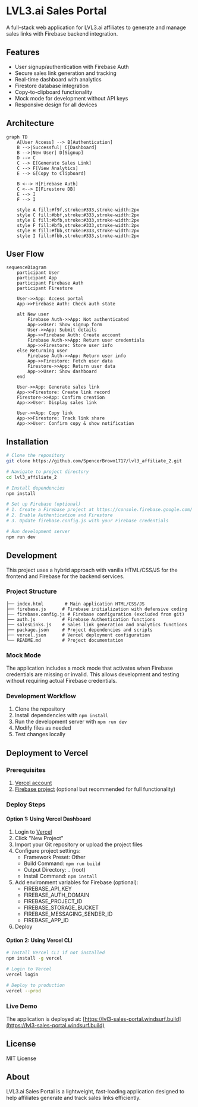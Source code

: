 # LVL3.ai Sales Portal

A full-stack web application for LVL3.ai affiliates to generate and manage sales links with Firebase backend integration.

## Features

- User signup/authentication with Firebase Auth
- Secure sales link generation and tracking
- Real-time dashboard with analytics
- Firestore database integration
- Copy-to-clipboard functionality
- Mock mode for development without API keys
- Responsive design for all devices

## Architecture

```mermaid
graph TD
    A[User Access] --> B[Authentication]
    B -->|Successful| C[Dashboard]
    B -->|New User| D[Signup]
    D --> C
    C --> E[Generate Sales Link]
    C --> F[View Analytics]
    E --> G[Copy to Clipboard]
    
    B <--> H[Firebase Auth]
    C <--> I[Firestore DB]
    E --> I
    F --> I
    
    style A fill:#f9f,stroke:#333,stroke-width:2px
    style C fill:#bbf,stroke:#333,stroke-width:2px
    style E fill:#bfb,stroke:#333,stroke-width:2px
    style F fill:#bfb,stroke:#333,stroke-width:2px
    style H fill:#fbb,stroke:#333,stroke-width:2px
    style I fill:#fbb,stroke:#333,stroke-width:2px
```

## User Flow

```mermaid
sequenceDiagram
    participant User
    participant App
    participant Firebase Auth
    participant Firestore
    
    User->>App: Access portal
    App->>Firebase Auth: Check auth state
    
    alt New user
        Firebase Auth->>App: Not authenticated
        App->>User: Show signup form
        User->>App: Submit details
        App->>Firebase Auth: Create account
        Firebase Auth->>App: Return user credentials
        App->>Firestore: Store user info
    else Returning user
        Firebase Auth->>App: Return user info
        App->>Firestore: Fetch user data
        Firestore->>App: Return user data
        App->>User: Show dashboard
    end
    
    User->>App: Generate sales link
    App->>Firestore: Create link record
    Firestore->>App: Confirm creation
    App->>User: Display sales link
    
    User->>App: Copy link
    App->>Firestore: Track link share
    App->>User: Confirm copy & show notification
```

## Installation

```bash
# Clone the repository
git clone https://github.com/SpencerBrown1717/lvl3_affiliate_2.git

# Navigate to project directory
cd lvl3_affiliate_2

# Install dependencies
npm install

# Set up Firebase (optional)
# 1. Create a Firebase project at https://console.firebase.google.com/
# 2. Enable Authentication and Firestore
# 3. Update firebase.config.js with your Firebase credentials

# Run development server
npm run dev
```

## Development

This project uses a hybrid approach with vanilla HTML/CSS/JS for the frontend and Firebase for the backend services.

### Project Structure

```
├── index.html        # Main application HTML/CSS/JS
├── firebase.js      # Firebase initialization with defensive coding
├── firebase.config.js # Firebase configuration (excluded from git)
├── auth.js          # Firebase Authentication functions
├── salesLinks.js    # Sales link generation and analytics functions
├── package.json     # Project dependencies and scripts
├── vercel.json      # Vercel deployment configuration
└── README.md        # Project documentation
```

### Mock Mode

The application includes a mock mode that activates when Firebase credentials are missing or invalid. This allows development and testing without requiring actual Firebase credentials.

### Development Workflow

1. Clone the repository
2. Install dependencies with `npm install`
3. Run the development server with `npm run dev` 
4. Modify files as needed
5. Test changes locally

## Deployment to Vercel

### Prerequisites

1. [Vercel account](https://vercel.com/signup)
2. [Firebase project](https://console.firebase.google.com/) (optional but recommended for full functionality)

### Deploy Steps

#### Option 1: Using Vercel Dashboard

1. Login to [Vercel](https://vercel.com/)
2. Click "New Project"
3. Import your Git repository or upload the project files
4. Configure project settings:
   - Framework Preset: Other
   - Build Command: `npm run build`
   - Output Directory: `.` (root)
   - Install Command: `npm install`
5. Add environment variables for Firebase (optional):
   - FIREBASE_API_KEY
   - FIREBASE_AUTH_DOMAIN
   - FIREBASE_PROJECT_ID
   - FIREBASE_STORAGE_BUCKET
   - FIREBASE_MESSAGING_SENDER_ID
   - FIREBASE_APP_ID
6. Deploy

#### Option 2: Using Vercel CLI

```bash
# Install Vercel CLI if not installed
npm install -g vercel

# Login to Vercel
vercel login

# Deploy to production
vercel --prod
```

### Live Demo

The application is deployed at: [https://lvl3-sales-portal.windsurf.build](https://lvl3-sales-portal.windsurf.build)

## License

MIT License

## About

LVL3.ai Sales Portal is a lightweight, fast-loading application designed to help affiliates generate and track sales links efficiently.
